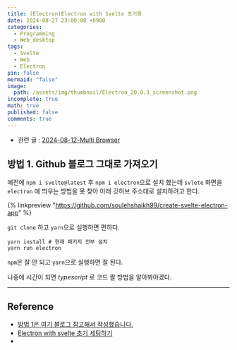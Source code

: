 ```yaml
---
title: (Electron)Electron with Svelte 초기화
date: 2024-08-27 23:00:00 +0900
categories:
  - Programming
  - Web_desktop
tags:
  - Svelte
  - Web
  - Electron
pin: false
mermaid: "false"
image:
  path: /assets/img/thumbnail/Electron_20.0.3_screenshot.png
incomplete: true
math: true
published: false
comments: true
---
```

- 관련 글 : [2024-08-12-Multi Browser](2024-08-12-Multi%20Browser.md)
## 방법 1. Github 블로그 그대로 가져오기

예전에 `npm i svelte@latest` 후 `npm i electron`으로 설치 했는데 `svlete` 화면을 `electron` 에 띄우는 방법을 못 찾아 아래 깃허브 주소대로 설치하려고 한다.

{% linkpreview "https://github.com/soulehshaikh99/create-svelte-electron-app" %}

`git clone` 하고 `yarn`으로 실행하면 편하다.
```shell
yarn install # 현재 패키지 전부 설치
yarn run electron
```

`npm`은 잘 안 되고 `yarn`으로 실행하면 잘 된다.

나중에 시간이 되면 *typescript* 로 코드 짤 방법을 알아봐야겠다.

---

## Reference
- [방법 1은 여기 블로그 참고해서 작성했습니다.](https://seorenn.github.io/note/electron-svelte-app.html)
- [Electron with svelte 초기 세팅하기](https://hokeydokey.tistory.com/159)
- 